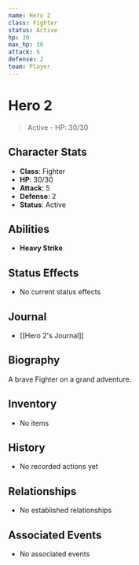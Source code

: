 ```yaml
---
name: Hero 2
class: Fighter
status: Active
hp: 30
max_hp: 30
attack: 5
defense: 2
team: Player
---
```


# Hero 2

> Active - HP: 30/30

## Character Stats
- **Class**: Fighter
- **HP**: 30/30
- **Attack**: 5
- **Defense**: 2
- **Status**: Active

## Abilities
- **Heavy Strike**

## Status Effects
- No current status effects

## Journal
- [[Hero 2's Journal]]

## Biography
A brave Fighter on a grand adventure.

## Inventory
- No items

## History
- No recorded actions yet

## Relationships
- No established relationships

## Associated Events
- No associated events
